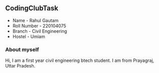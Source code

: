 ## CodingClubTask
* Name - Rahul Gautam
* Roll Number - 220104075
* Branch - Civil Engineering
* Hostel - Umiam

### About myself
Hi, I am a first year civil engineering btech student. I am from Prayagraj, Uttar Pradesh. 
